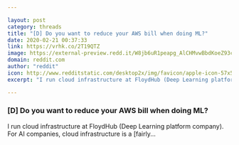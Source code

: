 ```yaml
---

layout: post
category: threads
title: "[D] Do you want to reduce your AWS bill when doing ML?"
date: 2020-02-21 00:37:33
link: https://vrhk.co/2T19QTZ
image: https://external-preview.redd.it/W8jb6uR1peapg_AlCHMvwBbdKoeZ93cq5sQgcAhT38w.jpg?width=1200&height=628.272251309&auto=webp&s=594e0c6db1fe682c2c09b908f835034805751df5
domain: reddit.com
author: "reddit"
icon: http://www.redditstatic.com/desktop2x/img/favicon/apple-icon-57x57.png
excerpt: "I run cloud infrastructure at FloydHub (Deep Learning platform company). For AI companies, cloud infrastructure is a [fairly..."

---
```


### [D] Do you want to reduce your AWS bill when doing ML?

I run cloud infrastructure at FloydHub (Deep Learning platform company). For AI companies, cloud infrastructure is a [fairly...